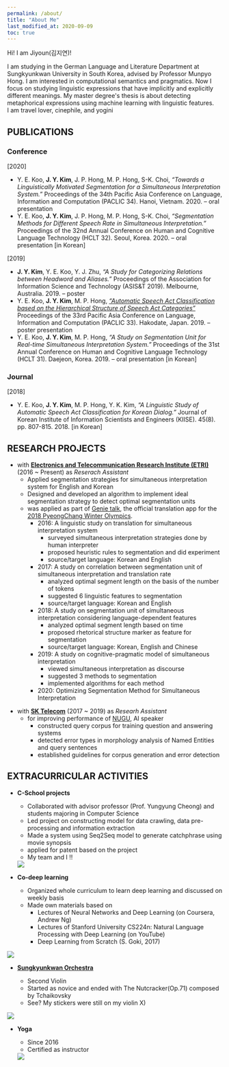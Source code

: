 ```yaml
---
permalink: /about/
title: "About Me"
last_modified_at: 2020-09-09
toc: true
---
```


Hi! I am Jiyoun(김지연)!

I am studying in the German Language and Literature Department at Sungkyunkwan University in South Korea, advised by Professor Munpyo Hong.
I am interested in computational semantics and pragmatics. Now I focus on studying linguistic expressions that have implicitly and explicitly different meanings. My master degree's thesis is about detecting metaphorical expressions using machine learning with linguistic features.  
I am travel lover, cinephile, and yogini

## PUBLICATIONS
### Conference
\[2020\]
* Y. E. Koo, **J. Y. Kim**, J. P. Hong, M. P. Hong, S-K. Choi, *“Towards a Linguistically Motivated Segmentation for a Simultaneous Interpretation System.”* Proceedings of the 34th Pacific Asia Conference on Language, Information and Computation (PACLIC 34). Hanoi, Vietnam. 2020. – oral presentation
* Y. E. Koo, **J. Y. Kim**, J. P. Hong, M. P. Hong, S-K. Choi, *“Segmentation Methods for Different Speech Rate in Simultaneous Interpretation.”* Proceedings of the 32nd Annual Conference on Human and Cognitive Language Technology (HCLT 32). Seoul, Korea. 2020. – oral presentation \[in Korean\]

\[2019\]
* **J. Y. Kim**, Y. E. Koo, Y. J. Zhu, *“A Study for Categorizing Relations between Headword and Aliases.”* Proceedings of the Association for Information Science and Technology (ASIS&T 2019). Melbourne, Australia. 2019. – poster
* Y. E. Koo, **J. Y. Kim**, M. P. Hong, *[“Automatic Speech Act Classification based on the Hierarchical Structure of Speech Act Categories”]* Proceedings of the 33rd Pacific Asia Conference on Language, Information and Computation (PACLIC 33). Hakodate, Japan. 2019. – poster presentation
* Y. E. Koo, **J. Y. Kim**, M. P. Hong, *“A Study on Segmentation Unit for Real-time Simultaneous Interpretation System.”* Proceedings of the 31st Annual Conference on Human and Cognitive Language Technology (HCLT 31). Daejeon, Korea. 2019. – oral presentation \[in Korean\]


[“Automatic Speech Act Classification based on the Hierarchical Structure of Speech Act Categories”]: http://jaslli.org/files/proceedings/50_paclic33_postconf.pdf

### Journal
\[2018\]
* Y. E. Koo, **J. Y. Kim**, M. P. Hong, Y. K. Kim, *“A Linguistic Study of Automatic Speech Act Classification for Korean Dialog.”* Journal of Korean Institute of Information Scientists and Engineers (KIISE). 45(8). pp. 807-815. 2018. \[in Korean\] 

## RESEARCH PROJECTS
* with **[Electronics and Telecommunication Research Institute (ETRI)]** (2016 ~ Present) as *Reserach Assistant*
  - Applied segmentation strategies for simultaneous interpretation system for English and Korean
  - Designed and developed an algorithm to implement ideal segmentation strategy to detect optimal segmentation units
  - was applied as part of [Genie talk], the official translation app for the [2018 PyeongChang Winter Olympics].  
    + 2016: A linguistic study on translation for simultaneous interpretation system
      + surveyed simultaneous interpretation strategies done by human interpreter
      + proposed heuristic rules to segmentation and did experiment
      + source/target language: Korean and English
    + 2017: A study on correlation between segmentation unit of simultaneous interpretation and translation rate
      + analyzed optimal segment length on the basis of the number of tokens
      + suggested 6 linguistic features to segmentation
      + source/target language: Korean and English
    + 2018: A study on segmentation unit of simultaneous interpretation considering language-dependent features
      + analyzed optimal segment length based on time
      + proposed rhetorical structure marker as feature for segmentation
      + source/target language: Korean, English and Chinese
    + 2019: A study on cognitive-pragmatic model of simultaneous interpretation
      + viewed simultaneous interpretation as discourse
      + suggested 3 methods to segmentation
      + implemented algorithms for each method
    + 2020: Optimizing Segmentation Method for Simultaneous Interpretation

[Electronics and Telecommunication Research Institute (ETRI)]: https://www.etri.re.kr/eng/main/main.etri  
[Genie talk]: https://play.google.com/store/apps/details?id=com.hancom.interfree.genietalk&hl=en_US&gl=US
[2018 PyeongChang Winter Olympics]: https://www.olympic.org/pyeongchang-2018


* with **[SK Telecom]** (2017 ~ 2019) as *Researh Assistant*
  - for improving performance of [NUGU], AI speaker
    + constructed query corpus for training question and answering systems
    + detected error types in morphology analysis of Named Entities and query sentences 
    + established guidelines for corpus generation and error detection
  

[SK Telecom]: https://www.sktelecom.com/index_en.html
[NUGU]: https://www.koreatimes.co.kr/www/tech/2019/04/133_267403.html


## EXTRACURRICULAR ACTIVITIES
* **C-School projects**
  - Collaborated with advisor professor (Prof. Yungyung Cheong) and students majoring in Computer Science
  - Led project on constructing model for data crawling, data pre-processing and information extraction 
  - Made a system using Seq2Seq model to generate catchphrase using movie synopsis
  - applied for patent based on the project
  - My team and I !!
  
  <image src = "https://user-images.githubusercontent.com/29218174/99907499-67496a00-2d20-11eb-8b26-6bf0fa4936ce.jpg">
  
  
  
* **Co-deep learning**
  - Organized whole curriculum to learn deep learning and discussed on weekly basis
  - Made own materials based on 
    - Lectures of Neural Networks and Deep Learning (on Coursera, Andrew Ng)
    - Lectures of Stanford University CS224n: Natural Language Processing with Deep Learning (on YouTube)
    - Deep Learning from Scratch (S. Goki, 2017)

 <image src = "https://user-images.githubusercontent.com/29218174/99907582-f787af00-2d20-11eb-8a53-9b7baf9e4120.jpg">






* **[Sungkyunkwan Orchestra]**
  
  - Second Violin
  - Started as novice and ended with The Nutcracker(Op.71) composed by Tchaikovsky
  - See? My stickers were still on my violin X)
  
[Sungkyunkwan Orchestra]: https://www.youtube.com/channel/UCjKqKdXrBXueTrcRDOtzgHA
  <img src = "https://user-images.githubusercontent.com/29218174/99908154-4b47c780-2d24-11eb-8879-c7629dacf38b.jpeg">




* **Yoga**
  - Since 2016
  - Certified as instructor
  
  <image src = "https://user-images.githubusercontent.com/29218174/99907123-5d266c00-2d1e-11eb-85f6-179e01091d08.png">




    


